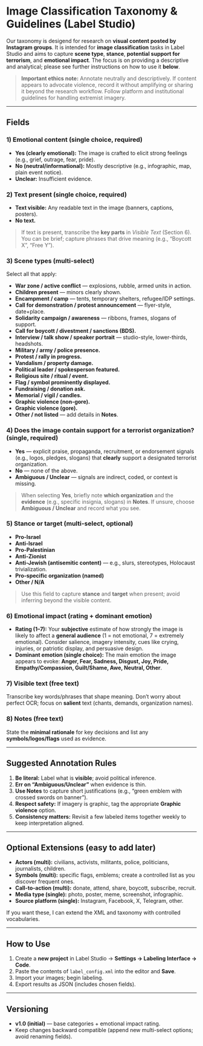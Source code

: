# Image Classification Taxonomy & Guidelines (Label Studio)

Our taxonomy is desigend for research on **visual content posted by Instagram groups**. It is intended for **image classification** tasks in Label Studio and aims to capture **scene type**, **stance**, **potential support for terrorism**, and **emotional impact**. The focus is on providing a descriptive and analytical; please see further instructions on how to use it **below**.

> **Important ethics note:** Annotate neutrally and descriptively. If content appears to advocate violence, record it without amplifying or sharing it beyond the research workflow. Follow platform and institutional guidelines for handling extremist imagery.

---

## Fields

### 1) Emotional content (single choice, required)
- **Yes (clearly emotional):** The image is crafted to elicit strong feelings (e.g., grief, outrage, fear, pride).  
- **No (neutral/informational):** Mostly descriptive (e.g., infographic, map, plain event notice).  
- **Unclear:** Insufficient evidence.

### 2) Text present (single choice, required)
- **Text visible:** Any readable text in the image (banners, captions, posters).
- **No text.**

> If text is present, transcribe the **key parts** in _Visible Text_ (Section 6). You can be brief; capture phrases that drive meaning (e.g., “Boycott X”, “Free Y”).

### 3) Scene types (multi-select)
Select all that apply:
- **War zone / active conflict** — explosions, rubble, armed units in action.
- **Children present** — minors clearly shown.
- **Encampment / camp** — tents, temporary shelters, refugee/IDP settings.
- **Call for demonstration / protest announcement** — flyer-style, date+place.
- **Solidarity campaign / awareness** — ribbons, frames, slogans of support.
- **Call for boycott / divestment / sanctions (BDS).**
- **Interview / talk show / speaker portrait** — studio-style, lower-thirds, headshots.
- **Military / army / police presence.**
- **Protest / rally in progress.**
- **Vandalism / property damage.**
- **Political leader / spokesperson featured.**
- **Religious site / ritual / event.**
- **Flag / symbol prominently displayed.**
- **Fundraising / donation ask.**
- **Memorial / vigil / candles.**
- **Graphic violence (non-gore).**
- **Graphic violence (gore).**
- **Other / not listed** — add details in **Notes**.

### 4) Does the image contain **support for a terrorist organization**? (single, required)
- **Yes** — explicit praise, propaganda, recruitment, or endorsement signals (e.g., logos, pledges, slogans) that **clearly** support a designated terrorist organization.
- **No** — none of the above.
- **Ambiguous / Unclear** — signals are indirect, coded, or context is missing.

> When selecting **Yes**, briefly note **which organization** and the **evidence** (e.g., specific insignia, slogans) in **Notes**. If unsure, choose **Ambiguous / Unclear** and record what you see.

### 5) Stance or target (multi-select, optional)
- **Pro-Israel**
- **Anti-Israel**
- **Pro-Palestinian**
- **Anti-Zionist**
- **Anti-Jewish (antisemitic content)** — e.g., slurs, stereotypes, Holocaust trivialization.
- **Pro-specific organization (named)**
- **Other / N/A**

> Use this field to capture **stance** and **target** when present; avoid inferring beyond the visible content.

### 6) Emotional impact (rating + dominant emotion)
- **Rating (1–7):** Your **subjective** estimate of how strongly the image is likely to affect a **general audience** (1 = not emotional, 7 = extremely emotional). Consider salience, imagery intensity, cues like crying, injuries, or patriotic display, and persuasive design.
- **Dominant emotion (single choice):** The main emotion the image appears to evoke: **Anger, Fear, Sadness, Disgust, Joy, Pride, Empathy/Compassion, Guilt/Shame, Awe, Neutral, Other**.

### 7) Visible text (free text)
Transcribe key words/phrases that shape meaning. Don’t worry about perfect OCR; focus on **salient** text (chants, demands, organization names).

### 8) Notes (free text)
State the **minimal rationale** for key decisions and list any **symbols/logos/flags** used as evidence.

---

## Suggested Annotation Rules

1. **Be literal:** Label what is **visible**; avoid political inference.  
2. **Err on “Ambiguous/Unclear”** when evidence is thin.  
3. **Use Notes** to capture short justifications (e.g., “green emblem with crossed swords on banner”).  
4. **Respect safety:** If imagery is graphic, tag the appropriate **Graphic violence** option.  
5. **Consistency matters:** Revisit a few labeled items together weekly to keep interpretation aligned.

---

## Optional Extensions (easy to add later)

- **Actors (multi):** civilians, activists, militants, police, politicians, journalists, children.  
- **Symbols (multi):** specific flags, emblems; create a controlled list as you discover frequent ones.  
- **Call-to-action (multi):** donate, attend, share, boycott, subscribe, recruit.  
- **Media type (single):** photo, poster, meme, screenshot, infographic.  
- **Source platform (single):** Instagram, Facebook, X, Telegram, other.  

If you want these, I can extend the XML and taxonomy with controlled vocabularies.

---

## How to Use

1. Create a **new project** in Label Studio → **Settings → Labeling Interface → Code**.  
2. Paste the contents of `label_config.xml` into the editor and **Save**.  
3. Import your images; begin labeling.  
4. Export results as JSON (includes chosen fields).

---

## Versioning

- **v1.0 (initial)** — base categories + emotional impact rating.
- Keep changes backward compatible (append new multi-select options; avoid renaming fields).

